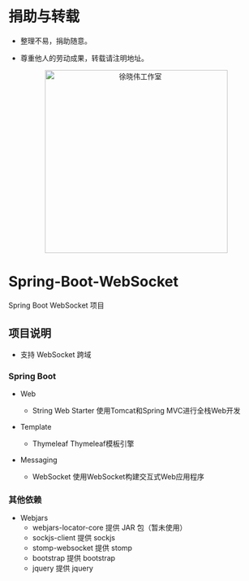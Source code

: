 # 捐助与转载

- 整理不易，捐助随意。

- 尊重他人的劳动成果，转载请注明地址。

<p align=center>
  <a href="https://xuxiaowei.com.cn">
    <img src="https://cdn2.xuxiaowei.com.cn/img/QRCode.png/xuxiaowei.com.cn" alt="徐晓伟工作室" width="360">
  </a>
</p>

# Spring-Boot-WebSocket
Spring Boot WebSocket 项目

## 项目说明

- 支持 WebSocket 跨域

### Spring Boot 
    
- Web
    - String Web Starter        使用Tomcat和Spring MVC进行全栈Web开发
    
- Template
	- Thymeleaf                 Thymeleaf模板引擎    
    
- Messaging
    - WebSocket                 使用WebSocket构建交互式Web应用程序
	
### 其他依赖

- Webjars
    - webjars-locator-core      提供 JAR 包（暂未使用）
    - sockjs-client             提供 sockjs
    - stomp-websocket           提供 stomp
    - bootstrap                 提供 bootstrap
    - jquery                    提供 jquery

###